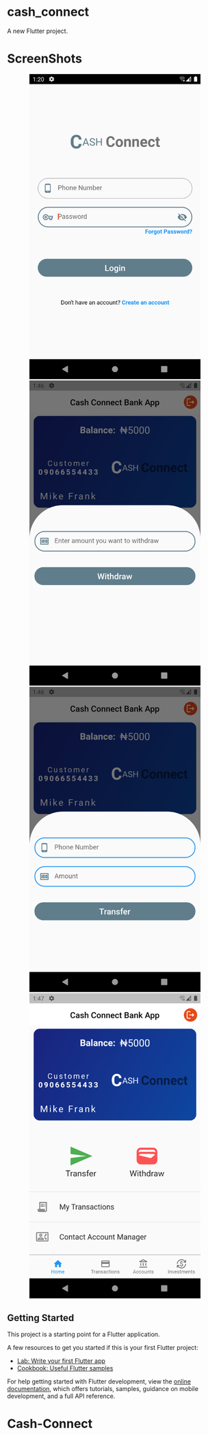# cash_connect

A new Flutter project.

# ScreenShots
<div align="center">
    <img src="/assets/Screenshot_2.png" width="400px"</img> 
</div>
<div align="center">
    <img src="/assets/Screenshot_3.png" width="400px"</img> 
</div>
<div align="center">
    <img src="/assets/Screenshot_4.png" width="400px"</img> 
</div>
<div align="center">
    <img src="/assets/Screenshot_5.png" width="400px"</img> 
</div>

## Getting Started

This project is a starting point for a Flutter application.

A few resources to get you started if this is your first Flutter project:

- [Lab: Write your first Flutter app](https://docs.flutter.dev/get-started/codelab)
- [Cookbook: Useful Flutter samples](https://docs.flutter.dev/cookbook)

For help getting started with Flutter development, view the
[online documentation](https://docs.flutter.dev/), which offers tutorials,
samples, guidance on mobile development, and a full API reference.
# Cash-Connect
